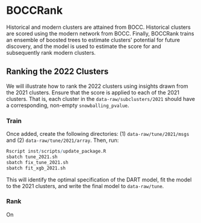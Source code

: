 
# BOCCRank

<!-- badges: start -->
<!-- badges: end -->

Historical and modern clusters are attained from BOCC. Historical clusters are scored using the modern network from BOCC. Finally, BOCCRank trains an ensemble of boosted trees to estimate clusters' potential for future discovery, and the model is used to estimate the score for and subsequently rank modern clusters.

## Ranking the 2022 Clusters

We will illustrate how to rank the 2022 clusters using insights drawn from the 2021 clusters. Ensure that the score is applied to each of the 2021 clusters. That is, each cluster in the `data-raw/subclusters/2021` should have a corresponding, non-empty `snowballing_pvalue`. 

### Train

Once added, create the following directories: (1) `data-raw/tune/2021/msgs` and (2) `data-raw/tune/2021/array`. Then, run:

``` r
Rscript inst/scripts/update_package.R
sbatch tune_2021.sh
sbatch fix_tune_2021.sh
sbatch fit_xgb_2021.sh
```

This will identify the optimal specification of the DART model, fit the model to the 2021 clusters, and write the final model to `data-raw/tune`.     

### Rank

On


